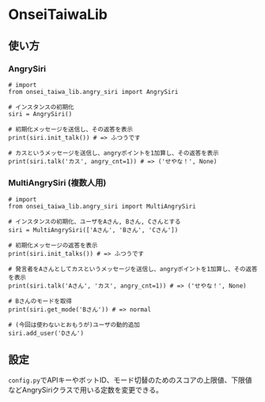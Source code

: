 # OnseiTaiwaLib

## 使い方
### AngrySiri
```python3
# import
from onsei_taiwa_lib.angry_siri import AngrySiri

# インスタンスの初期化
siri = AngrySiri()

# 初期化メッセージを送信し、その返答を表示
print(siri.init_talk()) # => ふつうです

# カスというメッセージを送信し、angryポイントを1加算し、その返答を表示
print(siri.talk('カス', angry_cnt=1)) # => ('せやな！', None)
```

### MultiAngrySiri (複数人用)
```python3
# import
from onsei_taiwa_lib.angry_siri import MultiAngrySiri

# インスタンスの初期化、ユーザをAさん, Bさん, Cさんとする
siri = MultiAngrySiri(['Aさん', 'Bさん', 'Cさん'])

# 初期化メッセージの返答を表示
print(siri.init_talks()) # => ふつうです

# 発言者をAさんとしてカスというメッセージを送信し、angryポイントを1加算し、その返答を表示
print(siri.talk('Aさん', 'カス', angry_cnt=1)) # => ('せやな！', None)

# Bさんのモードを取得
print(siri.get_mode('Bさん')) # => normal

# (今回は使わないとおもうが)ユーザの動的追加
siri.add_user('Dさん')
```

## 設定
`config.py`でAPIキーやボットID、モード切替のためのスコアの上限値、下限値などAngrySiriクラスで用いる定数を変更できる。
